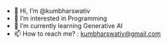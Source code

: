 - 👋 Hi, I’m @kumbharswativ
- 👀 I’m interested in Programming
- 🌱 I’m currently learning Generative AI
- 📫 How to reach me? : kumbharswativ@gmail.com

<!---
kumbharswativ/kumbharswativ is a ✨ special ✨ repository because its `README.md` (this file) appears on your GitHub profile.
You can click the Preview link to take a look at your changes.
--->

